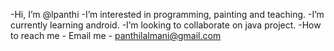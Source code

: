 -Hi, I’m @lpanthi
-I’m interested in programming, painting and teaching.
-I’m currently learning android.
-I’m looking to collaborate on java project.
-How to reach me - Email me - panthilalmani@gmail.com

<!---
lpanthi/lpanthi is a ✨ special ✨ repository because its `README.md` (this file) appears on your GitHub profile.
You can click the Preview link to take a look at your changes.
--->
